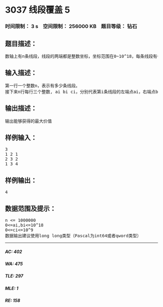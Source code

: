 # 3037 线段覆盖 5   
### 时间限制： 3 s&nbsp;&nbsp;&nbsp;&nbsp;空间限制： 256000 KB&nbsp;&nbsp;&nbsp;&nbsp;题目等级： 钻石  
## 题目描述：  

<pre>
数轴上有n条线段，线段的两端都是整数坐标，坐标范围在0~10^18，每条线段有一个价值，请从n条线段中挑出若干条线段，使得这些线段两两不覆盖（端点可以重合）且线段价值之和最大。
</pre>
  
  
## 输入描述：  

<pre>
第一行一个整数n，表示有多少条线段。
接下来n行每行三个整数, ai bi ci，分别代表第i条线段的左端点ai，右端点bi（保证左端点<右端点）和价值ci。
</pre>
  
  
## 输出描述：  

<pre>
输出能够获得的最大价值
</pre>
  
  
## 样例输入：  

<pre>
3
1 2 1
2 3 2
1 3 4
</pre>
  
  
## 样例输出：  

<pre>
4
</pre>
  
  
## 数据范围及提示：  

<pre>
n <= 1000000
0<=ai,bi<=10^18
0<=ci<=10^9
数据输出建议使用long long类型（Pascal为int64或者qword类型）
</pre>
  
  
***  

##### AC: 402  
##### WA: 475  
##### TLE: 297  
##### MLE: 1  
##### RE: 158  

